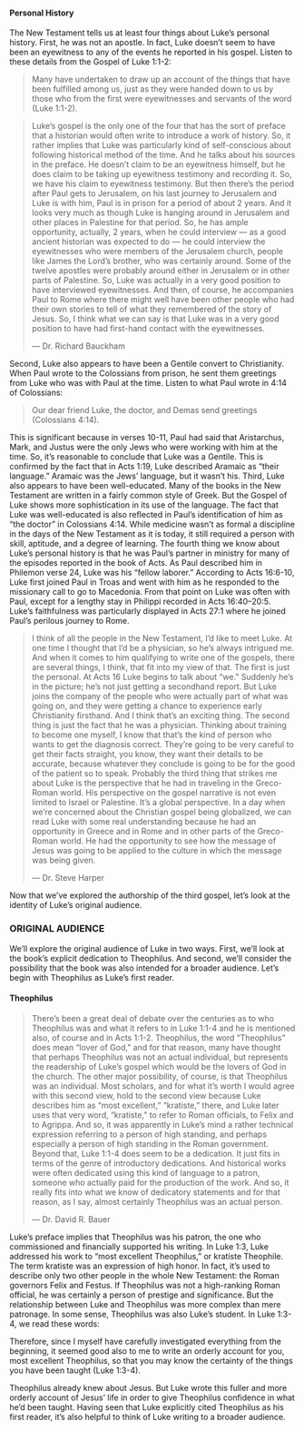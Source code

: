 #### Personal History
		
		
	
The New Testament tells us at least four things about Luke’s personal history. First, he was not an apostle. In fact, Luke doesn’t seem to have been an eyewitness to any of the events he reported in his gospel. 
Listen to these details from the Gospel of Luke 1:1-2:

> Many have undertaken to draw up an account of the things that have been fulfilled among us, just as they were handed down to us by those who from the first were eyewitnesses and servants of the word (Luke 1:1-2).


> Luke’s gospel is the only one of the four that has the sort of preface that a historian would often write to introduce a work of history. So, it rather implies that Luke was particularly kind of self-conscious about following historical method of the time. And he talks about his sources in the preface. He doesn’t claim to be an eyewitness himself, but he does claim to be taking up eyewitness testimony and recording it. So, we have his claim to eyewitness testimony. But then there’s the period after Paul gets to Jerusalem, on his last journey to Jerusalem and Luke is with him, Paul is in prison for a period of about 2 years. And it looks very much as though Luke is hanging around in Jerusalem and other places in Palestine for that period. So, he has ample opportunity, actually, 2 years, when he could interview — as a good ancient historian was expected to do — he could interview the eyewitnesses who were members of the Jerusalem church, people like James the Lord’s brother, who was certainly around. Some of the twelve apostles were probably around either in Jerusalem or in other parts of Palestine. So, Luke was actually in a very good position to have interviewed eyewitnesses. And then, of course, he accompanies Paul to Rome where there might well have been other people who had their own stories to tell of what they remembered of the story of Jesus. So, I think what we can say is that Luke was in a very good position to have had first-hand contact with the eyewitnesses. 
> 
> —	Dr. Richard Bauckham

Second, Luke also appears to have been a Gentile convert to Christianity. When Paul wrote to the Colossians from prison, he sent them greetings from Luke who was with Paul at the time. Listen to what Paul wrote in 4:14 of Colossians:

> Our dear friend Luke, the doctor, and Demas send greetings (Colossians 4:14).

This is significant because in verses 10-11, Paul had said that Aristarchus, Mark, and Justus were the only Jews who were working with him at the time. So, it’s reasonable to conclude that Luke was a Gentile. This is confirmed by the fact that in Acts 1:19, Luke described Aramaic as “their language.” Aramaic was the Jews’ language, but it wasn’t his. 
Third, Luke also appears to have been well-educated. Many of the books in the New Testament are written in a fairly common style of Greek. But the Gospel of Luke shows more sophistication in its use of the language.
	The fact that Luke was well-educated is also reflected in Paul’s identification of him as “the doctor” in Colossians 4:14. While medicine wasn’t as formal a discipline in the days of the New Testament as it is today, it still required a person with skill, aptitude, and a degree of learning.
	The fourth thing we know about Luke’s personal history is that he was Paul’s partner in ministry for many of the episodes reported in the book of Acts. 
	As Paul described him in Philemon verse 24, Luke was his “fellow laborer.” According to Acts 16:6-10, Luke first joined Paul in Troas and went with him as he responded to the missionary call to go to Macedonia. From that point on Luke was often with Paul, except for a lengthy stay in Philippi recorded in Acts 16:40–20:5. Luke’s faithfulness was particularly displayed in Acts 27:1 where he joined Paul’s perilous journey to Rome. 

> I think of all the people in the New Testament, I’d like to meet Luke. At one time I thought that I’d be a physician, so he’s always intrigued me. And when it comes to him qualifying to write one of the gospels, there are several things, I think, that fit into my view of that. The first is just the personal. At Acts 16 Luke begins to talk about “we.” Suddenly he’s in the picture; he’s not just getting a secondhand report. But Luke joins the company of the people who were actually part of what was going on, and they were getting a chance to experience early Christianity firsthand. And I think that’s an exciting thing. The second thing is just the fact that he was a physician. Thinking about training to become one myself, I know that that’s the kind of person who wants to get the diagnosis correct. They’re going to be very careful to get their facts straight, you know, they want their details to be accurate, because whatever they conclude is going to be for the good of the patient so to speak. Probably the third thing that strikes me about Luke is the perspective that he had in traveling in the Greco-Roman world. His perspective on the gospel narrative is not even limited to Israel or Palestine. It’s a global perspective. In a day when we’re concerned about the Christian gospel being globalized, we can read Luke with some real understanding because he had an opportunity in Greece and in Rome and in other parts of the Greco-Roman world. He had the opportunity to see how the message of Jesus was going to be applied to the culture in which the message was being given. 
> 
> —	Dr. Steve Harper

Now that we’ve explored the authorship of the third gospel, let’s look at the identity of Luke’s original audience.


### ORIGINAL AUDIENCE
	
We’ll explore the original audience of Luke in two ways. First, we’ll look at the book’s explicit dedication to Theophilus. And second, we’ll consider the possibility that the book was also intended for a broader audience. Let’s begin with Theophilus as Luke’s first reader.


#### Theophilus

> There’s been a great deal of debate over the centuries as to who Theophilus was and what it refers to in Luke 1:1-4 and he is mentioned also, of course and in Acts 1:1-2. Theophilus, the word “Theophilus” does mean “lover of God,” and for that reason, many have thought that perhaps Theophilus was not an actual individual, but represents the readership of Luke’s gospel which would be the lovers of God in the church. The other major possibility, of course, is that Theophilus was an individual. Most scholars, and for what it’s worth I would agree with this second view, hold to the second view because Luke describes him as “most excellent,” “kratiste,” there, and Luke later uses that very word, “kratiste,” to refer to Roman officials, to Felix and to Agrippa. And so, it was apparently in Luke’s mind a rather technical expression referring to a person of high standing, and perhaps especially a person of high standing in the Roman government. Beyond that, Luke 1:1-4 does seem to be a dedication. It just fits in terms of the genre of introductory dedications. And historical works were often dedicated using this kind of language to a patron, someone who actually paid for the production of the work. And so, it really fits into what we know of dedicatory statements and for that reason, as I say, almost certainly Theophilus was an actual person. 
> 
> —	Dr. David R. Bauer

Luke’s preface implies that Theophilus was his patron, the one who commissioned and financially supported his writing. In Luke 1:3, Luke addressed his work to “most excellent Theophilus,” or kratiste Theophile. The term kratiste was an expression of high honor. In fact, it’s used to describe only two other people in the whole New Testament: the Roman governors Felix and Festus. If Theophilus was not a high-ranking Roman official, he was certainly a person of prestige and significance. 
	But the relationship between Luke and Theophilus was more complex than mere patronage. In some sense, Theophilus was also Luke’s student. In Luke 1:3-4, we read these words:

Therefore, since I myself have carefully investigated everything from the beginning, it seemed good also to me to write an orderly account for you, most excellent Theophilus, so that you may know the certainty of the things you have been taught (Luke 1:3-4).

Theophilus already knew about Jesus. But Luke wrote this fuller and more orderly account of Jesus’ life in order to give Theophilus confidence in what he’d been taught. Having seen that Luke explicitly cited Theophilus as his first reader, it’s also helpful to think of Luke writing to a broader audience.

